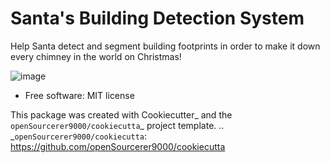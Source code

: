  # Santa's Building Detection System

Help Santa detect and segment building footprints in order to make it down every chimney in the world on Christmas!

![image](https://github.com/openSourcerer9000/sbds/assets/61931826/2dd7b4fd-21e9-4343-b94e-c6aa58318b79)


* Free software: MIT license




This package was created with Cookiecutter_ and the `openSourcerer9000/cookiecutta`_ project template.
.. _`openSourcerer9000/cookiecutta`: https://github.com/openSourcerer9000/cookiecutta
